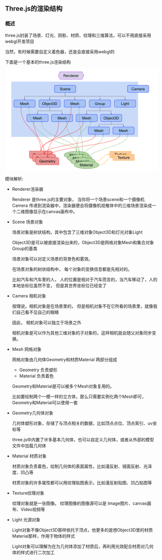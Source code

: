 ## Three.js的渲染结构

### 概述

three.js封装了场景、灯光、阴影、材质、纹理和三维算法，可以不用直接采用webgl开发项目

当然，有时候需要自定义着色器，还是会直接采用webgl的

下面是一个基本的three.js渲染结构

![three.js渲染结构](./imgs/threejs-structure.svg)

模块解析: 

- Renderer渲染器

  Renderer 是three.js的主要对象， 当你将一个场景scene和一个摄像机Camera
  传递到渲染器中，渲染器便会将摄像机视椎体中的三维场景渲染成一个二维图像显示在canvas画布中。

- Scene 场景对象

  场景对象是树状结构，其中包含了三维对象Object3D和灯光对象Light

  Object3D是可以被直接渲染出来的，Object3D是网格对象Mesh和集合对象Group的基类

  场景对象可以对定义场景的背景色和雾效。

  在场景对象的树状结构中， 每个对象的变换信息都是先相对的。

  比如汽车和汽车里的人， 人的位置是相对于汽车而言的，当汽车移动了，人的本地坐标位虽然不变，
  但是其世界坐标位已经变了

- Camera 相机对象

  按理说，相机对象是在场景里的， 但是相机对象不在它所看的场景里，就像我们自己看不见自己的眼睛

  因此， 相机对象可以独立于场景之外

  相机对象是可以作为其他三维对象的子对象的，这样相机就会随父对象同步变换。


- Mesh 网格对象

  网格对象由几何体Geometry和材质Material 两部分组成

    - Geometry 负责塑形
    - Material 负责着色

  Geometry和Material是可以被多个Mesh对象复用的。


  比如要绘制两个一模一样的立方体，那么只需要实例化两个Mesh即可，Geometry和Material可以使用一套

- Geometry几何体对象

  几何体塑形对象，存储了与顶点相关的数据，比如顶点点位、顶点索引、uv坐标等

  three.js中内置了许多基本几何体，也可以自定义几何体，或者从外部的模型文件中加载几何体

- Material 材质对象

  材质对象负责着色，绘制几何体的表面属性，比如漫反射、镜面反射、光泽度、凹凸等
  
  材质对象的许多属性都可以用纹理贴图表示，比如漫反射贴图、凹凸贴图等

- Texture纹理对象

  纹理对象就是一张图像。 纹理图像的图像源可以是 Image图片、canvas画布、Video视频等

- Light 光源对象

  Light对象不像Object3D那样依托于顶点，他更多的是想Object3D里的材质Material那样，作用于物体的样式

  Light对象可以理解为在为几何体添加了材质后，再利用光效配合材质对几何体的样式进行二次加工

  

